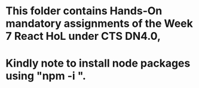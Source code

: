 # This folder contains Hands-On mandatory assignments of the Week 7 React HoL under CTS DN4.0, 
#  Kindly note to install node packages using "npm -i ".